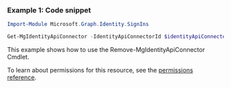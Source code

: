 ### Example 1: Code snippet

```powershellImport-Module Microsoft.Graph.Identity.SignIns

Get-MgIdentityApiConnector -IdentityApiConnectorId $identityApiConnectorId
```
This example shows how to use the Remove-MgIdentityApiConnector Cmdlet.
To learn about permissions for this resource, see the [permissions reference](/graph/permissions-reference).

